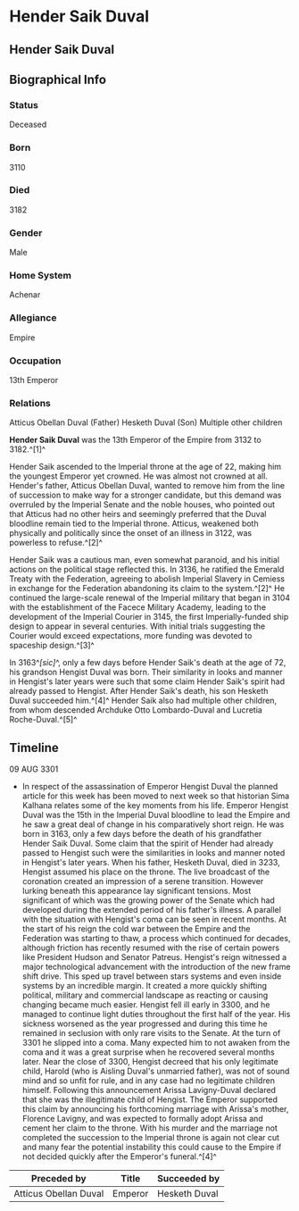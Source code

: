 # Hender Saik Duval
## Hender Saik Duval

		

## Biographical Info

### Status

Deceased

### Born

3110

### Died

3182

### Gender

Male

### Home System

Achenar

### Allegiance

Empire

### Occupation

13th Emperor

### Relations

Atticus Obellan Duval (Father)
Hesketh Duval (Son)
Multiple other children

**Hender Saik Duval** was the 13th Emperor of the Empire from 3132 to 3182.^[1]^

Hender Saik ascended to the Imperial throne at the age of 22, making him the youngest Emperor yet crowned. He was almost not crowned at all. Hender's father, Atticus Obellan Duval, wanted to remove him from the line of succession to make way for a stronger candidate, but this demand was overruled by the Imperial Senate and the noble houses, who pointed out that Atticus had no other heirs and seemingly preferred that the Duval bloodline remain tied to the Imperial throne. Atticus, weakened both physically and politically since the onset of an illness in 3122, was powerless to refuse.^[2]^

Hender Saik was a cautious man, even somewhat paranoid, and his initial actions on the political stage reflected this. In 3136, he ratified the Emerald Treaty with the Federation, agreeing to abolish Imperial Slavery in Cemiess in exchange for the Federation abandoning its claim to the system.^[2]^ He continued the large-scale renewal of the Imperial military that began in 3104 with the establishment of the Facece Military Academy, leading to the development of the Imperial Courier in 3145, the first Imperially-funded ship design to appear in several centuries. With initial trials suggesting the Courier would exceed expectations, more funding was devoted to spaceship design.^[3]^

In 3163^*[sic]*^, only a few days before Hender Saik's death at the age of 72, his grandson Hengist Duval was born. Their similarity in looks and manner in Hengist's later years were such that some claim Hender Saik's spirit had already passed to Hengist. After Hender Saik's death, his son Hesketh Duval succeeded him.^[4]^ Hender Saik also had multiple other children, from whom descended Archduke Otto Lombardo-Duval and Lucretia Roche-Duval.^[5]^

## Timeline

09 AUG 3301

- In respect of the assassination of Emperor Hengist Duval the planned article for this week has been moved to next week so that historian Sima Kalhana relates some of the key moments from his life. Emperor Hengist Duval was the 15th in the Imperial Duval bloodline to lead the Empire and he saw a great deal of change in his comparatively short reign. He was born in 3163, only a few days before the death of his grandfather Hender Saik Duval. Some claim that the spirit of Hender had already passed to Hengist such were the similarities in looks and manner noted in Hengist's later years. When his father, Hesketh Duval, died in 3233, Hengist assumed his place on the throne. The live broadcast of the coronation created an impression of a serene transition. However lurking beneath this appearance lay significant tensions. Most significant of which was the growing power of the Senate which had developed during the extended period of his father's illness. A parallel with the situation with Hengist's coma can be seen in recent months. At the start of his reign the cold war between the Empire and the Federation was starting to thaw, a process which continued for decades, although friction has recently resumed with the rise of certain powers like President Hudson and Senator Patreus. Hengist's reign witnessed a major technological advancement with the introduction of the new frame shift drive. This sped up travel between stars systems and even inside systems by an incredible margin. It created a more quickly shifting political, military and commercial landscape as reacting or causing changing became much easier. Hengist fell ill early in 3300, and he managed to continue light duties throughout the first half of the year. His sickness worsened as the year progressed and during this time he remained in seclusion with only rare visits to the Senate. At the turn of 3301 he slipped into a coma. Many expected him to not awaken from the coma and it was a great surprise when he recovered several months later. Near the close of 3300, Hengist decreed that his only legitimate child, Harold (who is Aisling Duval's unmarried father), was not of sound mind and so unfit for rule, and in any case had no legitimate children himself. Following this announcement Arissa Lavigny-Duval declared that she was the illegitimate child of Hengist. The Emperor supported this claim by announcing his forthcoming marriage with Arissa's mother, Florence Lavigny, and was expected to formally adopt Arissa and cement her claim to the throne. With his murder and the marriage not completed the succession to the Imperial throne is again not clear cut and many fear the potential instability this could cause to the Empire if not decided quickly after the Emperor's funeral.^[4]^

| **Preceded by** | **Title** | **Succeeded by** |
| --- | --- | --- |
| Atticus Obellan Duval | Emperor | Hesketh Duval |
